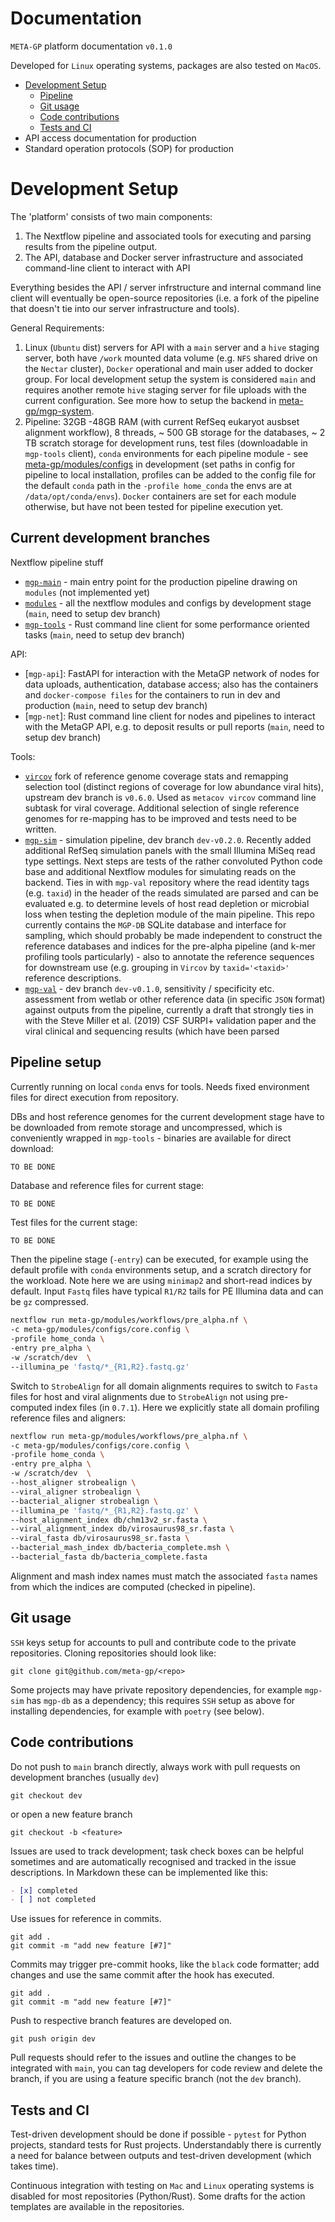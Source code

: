 # Documentation

`META-GP` platform documentation `v0.1.0`

Developed for `Linux` operating systems, packages are also tested on `MacOS`.

- [Development Setup](#development-setup)
  - [Pipeline](#pipeline-setup)
  - [Git usage](#git)
  - [Code contributions](#code-contributions)
  - [Tests and CI](#tests-and-ci)
- API access documentation for production
- Standard operation protocols (SOP) for production

# Development Setup

The 'platform' consists of two main components:

1. The Nextflow pipeline and associated tools for executing and parsing results from the pipeline output.
2. The API, database and Docker server infrastructure and associated command-line client to interact with API

Everything besides the API / server infrstructure and internal command line client will eventually be open-source repositories (i.e. a fork of the pipeline that doesn't tie into our server infrastructure and tools).

General Requirements:

1. Linux (`Ubuntu` dist) servers for API with a `main` server and a `hive` staging server, both have `/work` mounted data volume (e.g. `NFS` shared drive on the `Nectar` cluster), `Docker` operational and main user added to docker group. For local development setup the system is considered `main` and requires another remote `hive` staging server for file uploads with the current configuration. See more how to setup the backend in [meta-gp/mgp-system](https://github.com/meta-gp/mgp-system).
2. Pipeline: 32GB -48GB RAM (with current RefSeq eukaryot ausbset alignment workflow), 8 threads, ~ 500 GB storage for the databases, ~ 2 TB scratch storage for development runs, test files (downloadable in `mgp-tools` client), `conda` environments for each pipeline module - see [meta-gp/modules/configs](https://github.com/meta-gp/modules/blob/main/configs/core.config) in development (set paths in config for pipeline to local installation, profiles can be added to the config file for the default `conda` path in the `-profile home_conda` the envs are at `/data/opt/conda/envs`). `Docker` containers are set for each module otherwise, but have not been tested for pipeline execution yet.

## Current development branches

Nextflow pipeline stuff

* [`mgp-main`](https://github.com/meta-gp/mgp-main) - main entry point for the production pipeline drawing on `modules` (not implemented yet)
* [`modules`](https://github.com/meta-gp/modules) - all the nextflow modules and configs by development stage (`main`, need to setup dev branch)
* [`mgp-tools`](https://github.com/meta-gp/mgp-tools) - Rust command line client for some performance oriented tasks (`main`, need to setup dev branch)


API:

* [`mgp-api`]: FastAPI for interaction with the MetaGP network of nodes for data uploads, authentication, database access; also has the containers and `docker-compose files` for the containers to run in dev and production (`main`, need to setup dev branch)
* [`mgp-net`]: Rust command line client for nodes and pipelines to interact with the MetaGP API, e.g. to deposit results or pull reports (`main`, need to setup dev branch)


Tools:

* [`vircov`](https://github.com/meta-gp/vircov) fork of reference genome coverage stats and remapping selection tool (distinct regions of coverage for low abundance viral hits), upstream dev branch is `v0.6.0`. Used as `metacov vircov` command line subtask for viral coverage. Additional selection of single reference genomes for re-mapping has to be improved and tests need to be written.
* [`mgp-sim`](https://github.com/meta-gp/mgp-sim) - simulation pipeline, dev branch `dev-v0.2.0`. Recently added additional RefSeq simulation panels with the small Illumina MiSeq read type settings. Next steps are tests of the rather convoluted Python code base and additional Nextflow modules for simulating reads on the backend. Ties in with `mgp-val` repository where the read identity tags (e.g. `taxid`) in the header of the reads simulated are parsed and can be evaluated e.g. to determine levels of host read depletion or microbial loss when testing the depletion module of the main pipeline. This repo currently contains the `MGP-DB` SQLite database and interface for sampling, which should probably be made independent to construct the reference databases and indices for the pre-alpha pipeline (and k-mer profiling tools particularly) - also to annotate the reference sequences for downstream use (e.g. grouping in `Vircov` by `taxid='<taxid>'` reference descriptions.
* [`mgp-val`](https://github.com/meta-gp/mgp-val) - dev branch `dev-v0.1.0`, sensitivity / specificity etc. assessment from wetlab or other reference data (in specific `JSON` format) against outputs from the pipeline, currently a draft that strongly ties in with the Steve Miller et al. (2019) CSF SURPI+ validation paper and the viral clinical and sequencing results (which have been parsed


## Pipeline setup

Currently running on local `conda` envs for tools. Needs fixed environment files for direct execution from repository.

DBs and host reference genomes for the current development stage have to be downloaded from remote storage and uncompressed, which is conveniently wrapped in `mgp-tools` - binaries are available for direct download:

```bash
TO BE DONE 
```

Database and reference files for current stage:

```
TO BE DONE
```


Test files for the current stage:

```
TO BE DONE
```

Then the pipeline stage (`-entry`) can be executed, for example using the default profile with `conda` environments setup, and a scratch directory for the workload. Note here we are using `minimap2` and short-read indices by default. Input `Fastq` files have typical `R1/R2` tails for PE Illumina data and can be `gz` compressed.

```bash
nextflow run meta-gp/modules/workflows/pre_alpha.nf \
-c meta-gp/modules/configs/core.config \
-profile home_conda \
-entry pre_alpha \
-w /scratch/dev  \
--illumina_pe 'fastq/*_{R1,R2}.fastq.gz'
```

Switch to `StrobeAlign` for all domain alignments requires to switch to `Fasta` files for host and viral alignments due to `StrobeAlign` not using pre-computed index files (in `0.7.1`). Here we explicitly state all domain profiling reference files and aligners:

```bash
nextflow run meta-gp/modules/workflows/pre_alpha.nf \
-c meta-gp/modules/configs/core.config \
-profile home_conda \
-entry pre_alpha \
-w /scratch/dev  \
--host_aligner strobealign \
--viral_aligner strobealign \
--bacterial_aligner strobealign \
--illumina_pe 'fastq/*_{R1,R2}.fastq.gz' \
--host_alignment_index db/chm13v2_sr.fasta \
--viral_alignment_index db/virosaurus98_sr.fasta \
--viral_fasta db/virosaurus98_sr.fasta \
--bacterial_mash_index db/bacteria_complete.msh \
--bacterial_fasta db/bacteria_complete.fasta
```

Alignment and mash index names must match the associated `fasta` names from which the indices are computed (checked in pipeline).

## Git usage

`SSH` keys setup for accounts to pull and contribute code to the private repositories. Cloning repositories should look like:

```
git clone git@github.com/meta-gp/<repo>
```

Some projects may have private repository dependencies, for example `mgp-sim` has `mgp-db` as a dependency; this requires `SSH` setup as above for installing dependencies, for example with `poetry` (see below).


## Code contributions

Do not push to `main` branch directly, always work with pull requests on development branches (usually `dev`)

```
git checkout dev
```

or open a new feature branch

```
git checkout -b <feature>
```

Issues are used to track development; task check boxes can be helpful sometimes and are automatically recognised and tracked in the issue descriptions. In Markdown these can be implemented like this:

```markdown
- [x] completed
- [ ] not completed
```


Use issues for reference in commits.

```
git add .
git commit -m "add new feature [#7]"
```

Commits may trigger pre-commit hooks, like the `black` code formatter; add changes and use the same commit after the hook has executed.

```
git add .
git commit -m "add new feature [#7]"
```

Push to respective branch features are developed on.

```
git push origin dev
```

Pull requests should refer to the issues and outline the changes to be integrated with `main`, you can tag developers for code review and delete the branch, if you are using a feature specific branch (not the `dev` branch).

## Tests and CI

Test-driven development should be done if possible - `pytest` for Python projects, standard tests for Rust projects. Understandably there is currently a need for balance between outputs and test-driven development (which takes time).

Continuous integration with testing on `Mac` and `Linux` operating systems is disabled for most repositories (Python/Rust). Some drafts for the action templates are available in the repositories.

